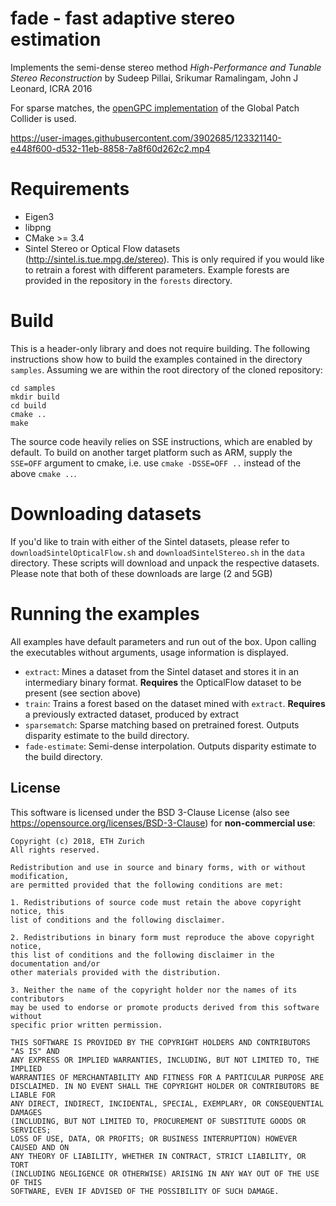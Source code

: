 fade - fast adaptive stereo estimation 
===

Implements the semi-dense stereo method *High-Performance and Tunable Stereo Reconstruction* by Sudeep Pillai, Srikumar Ramalingam, 
John J Leonard, ICRA 2016
 
For sparse matches, the [openGPC implementation](https://github.com/bamert/openGPC) of the Global Patch Collider is used.


https://user-images.githubusercontent.com/3902685/123321140-e448f600-d532-11eb-8858-7a8f60d262c2.mp4
# Requirements
- Eigen3
- libpng
- CMake >= 3.4
- Sintel Stereo or Optical Flow datasets (http://sintel.is.tue.mpg.de/stereo).
This is only required if you would like to retrain a forest with different parameters.
Example forests are provided in the repository in the `forests` directory.

# Build
This is a header-only library and does not require building. 
The following instructions show how to build the examples contained in the directory `samples`.
Assuming we are within the root directory of the cloned repository:

```
cd samples
mkdir build
cd build
cmake ..
make 
```
The source code heavily relies on SSE instructions, which are enabled by default.
To build on another target platform such as ARM, supply the `SSE=OFF` argument to cmake, i.e.
use `cmake -DSSE=OFF ..` instead of the above `cmake ..`.

# Downloading datasets
If you'd like to train with either of the Sintel datasets, please refer to
`downloadSintelOpticalFlow.sh` and `downloadSintelStereo.sh` in the `data` directory.
These scripts will download and unpack the respective datasets. Please note
that both of these downloads are large (2 and 5GB)

# Running the examples
All examples have default parameters and run out of the box. Upon calling
the executables without arguments, usage information is displayed.

- `extract`: Mines a dataset from the Sintel dataset and stores it in an intermediary 
binary format. **Requires** the OpticalFlow dataset to be present (see section above)
- `train`: Trains a forest based on the dataset mined with `extract`.
**Requires** a previously extracted dataset, produced by extract
- `sparsematch`: Sparse matching based on pretrained forest. Outputs disparity estimate
to the build directory.
- `fade-estimate`: Semi-dense interpolation. Outputs disparity estimate to the build directory.


## License 
This software is licensed under the BSD 3-Clause License 
(also see https://opensource.org/licenses/BSD-3-Clause) for **non-commercial use**:

    Copyright (c) 2018, ETH Zurich
    All rights reserved.
    
    Redistribution and use in source and binary forms, with or without modification, 
    are permitted provided that the following conditions are met:
    
    1. Redistributions of source code must retain the above copyright notice, this 
    list of conditions and the following disclaimer.
    
    2. Redistributions in binary form must reproduce the above copyright notice, 
    this list of conditions and the following disclaimer in the documentation and/or 
    other materials provided with the distribution.
    
    3. Neither the name of the copyright holder nor the names of its contributors 
    may be used to endorse or promote products derived from this software without 
    specific prior written permission.
    
    THIS SOFTWARE IS PROVIDED BY THE COPYRIGHT HOLDERS AND CONTRIBUTORS "AS IS" AND 
    ANY EXPRESS OR IMPLIED WARRANTIES, INCLUDING, BUT NOT LIMITED TO, THE IMPLIED 
    WARRANTIES OF MERCHANTABILITY AND FITNESS FOR A PARTICULAR PURPOSE ARE 
    DISCLAIMED. IN NO EVENT SHALL THE COPYRIGHT HOLDER OR CONTRIBUTORS BE LIABLE FOR 
    ANY DIRECT, INDIRECT, INCIDENTAL, SPECIAL, EXEMPLARY, OR CONSEQUENTIAL DAMAGES 
    (INCLUDING, BUT NOT LIMITED TO, PROCUREMENT OF SUBSTITUTE GOODS OR SERVICES; 
    LOSS OF USE, DATA, OR PROFITS; OR BUSINESS INTERRUPTION) HOWEVER CAUSED AND ON 
    ANY THEORY OF LIABILITY, WHETHER IN CONTRACT, STRICT LIABILITY, OR TORT 
    (INCLUDING NEGLIGENCE OR OTHERWISE) ARISING IN ANY WAY OUT OF THE USE OF THIS 
    SOFTWARE, EVEN IF ADVISED OF THE POSSIBILITY OF SUCH DAMAGE.

